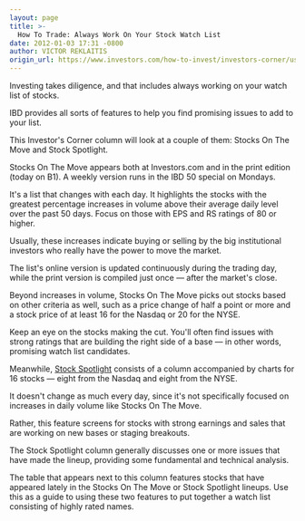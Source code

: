 ```yaml
---
layout: page
title: >-
  How To Trade: Always Work On Your Stock Watch List
date: 2012-01-03 17:31 -0800
author: VICTOR REKLAITIS
origin_url: https://www.investors.com/how-to-invest/investors-corner/use-ibd-stocks-on-move-watch-list/
---
```


Investing takes diligence, and that includes always working on your watch list of stocks.

IBD provides all sorts of features to help you find promising issues to add to your list.

This Investor's Corner column will look at a couple of them: Stocks On The Move and Stock Spotlight.

Stocks On The Move appears both at Investors.com and in the print edition (today on B1). A weekly version runs in the IBD 50 special on Mondays.

It's a list that changes with each day. It highlights the stocks with the greatest percentage increases in volume above their average daily level over the past 50 days. Focus on those with EPS and RS ratings of 80 or higher.

Usually, these increases indicate buying or selling by the big institutional investors who really have the power to move the market.

The list's online version is updated continuously during the trading day, while the print version is compiled just once — after the market's close.

Beyond increases in volume, Stocks On The Move picks out stocks based on other criteria as well, such as a price change of half a point or more and a stock price of at least 16 for the Nasdaq or 20 for the NYSE.

Keep an eye on the stocks making the cut. You'll often find issues with strong ratings that are building the right side of a base — in other words, promising watch list candidates.

Meanwhile, [Stock Spotlight](http://news.investors.com/Article/596545/201201031731/late-stage-bases-showing-up-aapl-iaci.htm) consists of a column accompanied by charts for 16 stocks — eight from the Nasdaq and eight from the NYSE.

It doesn't change as much every day, since it's not specifically focused on increases in daily volume like Stocks On The Move.

Rather, this feature screens for stocks with strong earnings and sales that are working on new bases or staging breakouts.

The Stock Spotlight column generally discusses one or more issues that have made the lineup, providing some fundamental and technical analysis.

The table that appears next to this column features stocks that have appeared lately in the Stocks On The Move or Stock Spotlight lineups. Use this as a guide to using these two features to put together a watch list consisting of highly rated names.
